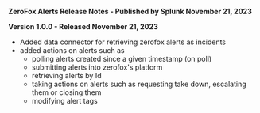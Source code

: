 **ZeroFox Alerts Release Notes - Published by Splunk November 21, 2023**


**Version 1.0.0 - Released November 21, 2023**

* Added data connector for retrieving zerofox alerts as incidents
* added actions on alerts such as 
  * polling alerts created since a given timestamp (on poll)
  * submitting alerts into zerofox's platform
  * retrieving alerts by Id
  * taking actions on alerts such as requesting take down, escalating them or closing them
  * modifying alert tags